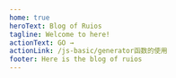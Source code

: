 ```yaml
---
home: true
heroText: Blog of Ruios
tagline: Welcome to here!
actionText: GO →
actionLink: /js-basic/generator函数的使用
footer: Here is the blog of ruios
---
```


